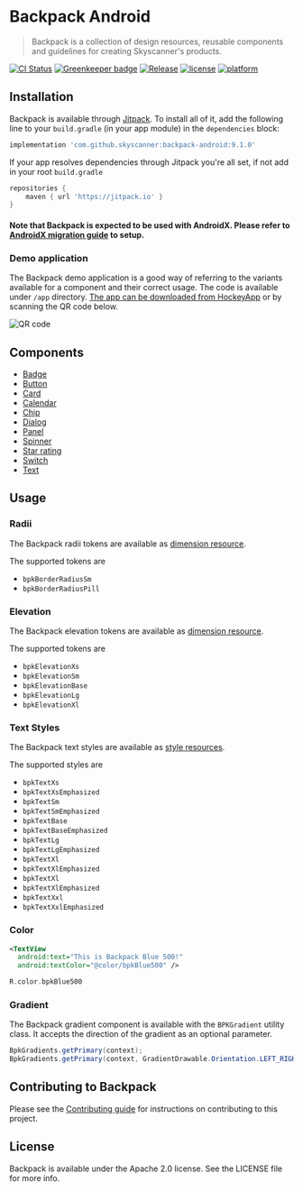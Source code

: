 # Backpack Android

> Backpack is a collection of design resources, reusable components and guidelines for creating Skyscanner's products.

[![CI Status](http://img.shields.io/travis/Skyscanner/backpack-android.svg?style=flat)](https://travis-ci.org/Skyscanner/backpack-android)
[![Greenkeeper badge](https://badges.greenkeeper.io/Skyscanner/backpack-android.svg)](https://greenkeeper.io/)
[![Release](https://jitpack.io/v/skyscanner/backpack-android.svg)](https://jitpack.io/#skyscanner/backpack-android)
[![license](https://img.shields.io/github/license/Skyscanner/backpack-android.svg)](https://github.com/Skyscanner/backpack-android)
[![platform](https://img.shields.io/badge/platform-android-green.svg)](https://github.com/Skyscanner/backpack-android)

## Installation

Backpack is available through [Jitpack](https://jitpack.io/#Skyscanner/backpack-android). To install
all of it, add the following line to your `build.gradle` (in your app module) in the `dependencies` block:

```gradle
implementation 'com.github.skyscanner:backpack-android:9.1.0'
```

If your app resolves dependencies through Jitpack you're all set, if not add in your root `build.gradle`

```gradle
repositories {
    maven { url 'https://jitpack.io' }
}
```
#### Note that Backpack is expected to be used with AndroidX. Please refer to [AndroidX migration guide](https://developer.android.com/jetpack/androidx/migrate) to setup.

### Demo application
The Backpack demo application is a good way of referring to the variants available for a component and their correct usage. The code is available under `/app` directory. [The app can be downloaded from HockeyApp](https://rink.hockeyapp.net/apps/dbf61ff1e7e245ddad0bd92ac24a85e1/app_versions/1) or by scanning the QR code below.

![QR code](https://chart.googleapis.com/chart?cht=qr&chl=https%3A%2F%2Frink.hockeyapp.net%2Fapps%2Fdbf61ff1e7e245ddad0bd92ac24a85e1%2Fapp_versions%2F1&chs=256x256)

## Components

* [Badge](docs/Badge/README.md)
* [Button](docs/Button/README.md)
* [Card](docs/Card/README.md)
* [Calendar](docs/Calendar/README.md)
* [Chip](docs/Chip/README.md)
* [Dialog](docs/Dialog/README.md)
* [Panel](docs/Panel/README.md)
* [Spinner](docs/Spinner/README.md)
* [Star rating](docs/StarRating/README.md)
* [Switch](docs/Switch/README.md)
* [Text](docs/Text/README.md)

## Usage

### Radii

The Backpack radii tokens are available as [dimension resource](Backpack/src/main/res/values/backpack.radii.xml).

The supported tokens are

+ `bpkBorderRadiusSm`
+ `bpkBorderRadiusPill`

### Elevation

The Backpack elevation tokens are available as [dimension resource](Backpack/src/main/res/values/backpack.elevation.xml).

The supported tokens are

+ `bpkElevationXs`
+ `bpkElevationSm`
+ `bpkElevationBase`
+ `bpkElevationLg`
+ `bpkElevationXl`

### Text Styles

The Backpack text styles are available as [style resources](Backpack/src/main/res/values/backpack.text.xml).

The supported styles are

+ `bpkTextXs`
+ `bpkTextXsEmphasized`
+ `bpkTextSm`
+ `bpkTextSmEmphasized`
+ `bpkTextBase`
+ `bpkTextBaseEmphasized`
+ `bpkTextLg`
+ `bpkTextLgEmphasized`
+ `bpkTextXl`
+ `bpkTextXlEmphasized`
+ `bpkTextXl`
+ `bpkTextXlEmphasized`
+ `bpkTextXxl`
+ `bpkTextXxlEmphasized`

### Color
```xml
<TextView
  android:text="This is Backpack Blue 500!"
  android:textColor="@color/bpkBlue500" />
```

```kotlin
R.color.bpkBlue500
```
### Gradient

The Backpack gradient component is available with the `BPKGradient` utility class. It accepts the direction of the gradient as an optional parameter.

```java
BpkGradients.getPrimary(context);
BpkGradients.getPrimary(context, GradientDrawable.Orientation.LEFT_RIGHT);
```

## Contributing to Backpack

Please see the [Contributing guide][0] for instructions on contributing to this project.

## License

Backpack is available under the Apache 2.0 license. See the LICENSE file for more info.

[0]: CONTRIBUTING.md
